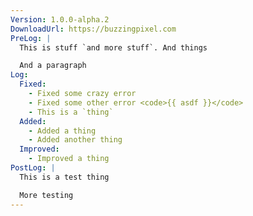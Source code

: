 ```yaml
---
Version: 1.0.0-alpha.2
DownloadUrl: https://buzzingpixel.com
PreLog: |
  This is stuff `and more stuff`. And things

  And a paragraph
Log:
  Fixed:
    - Fixed some crazy error
    - Fixed some other error <code>{{ asdf }}</code>
    - This is a `thing`
  Added:
    - Added a thing
    - Added another thing
  Improved:
    - Improved a thing
PostLog: |
  This is a test thing

  More testing
---
```

